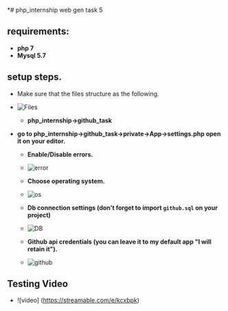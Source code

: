 *# php_internship
web gen task 5 

## requirements:
  * **php 7**
  * **Mysql 5.7**
## setup steps.
 * Make sure that the files structure as the following.
  * ![Files](https://i.ibb.co/6Hbc8mn/file-structure.png)
    * **php_internship->github_task**
 
 * **go to php_internship->github_task->private->App->settings.php open it on your editor.**
   
   * **Enable/Disable errors.**
    * ![error](https://i.ibb.co/xX2Lkfg/error-handler.png)
   * **Choose operating system.**
    * ![os](https://i.ibb.co/6YmSgdW/OS.png)
   * **Db connection settings (don't forget to import ```github.sql``` on your project)**
    * ![DB](https://i.ibb.co/ZWzhPfQ/db-connection.png)
    
   * **Github api credentials (you can leave it to my default app "I will retain it").** 
    * ![github](https://i.ibb.co/2tsskQ6/github.png)
    
  
 

## Testing Video
 * ![video] (https://streamable.com/e/kcxbpk)
